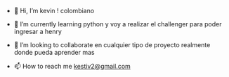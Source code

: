 - 👋 Hi, I’m  kevin  ! colombiano
- 🌱 I’m currently learning  python y voy a realizar el challenger para poder ingresar a henry
- 💞️ I’m looking to collaborate  en cualquier tipo de proyecto realmente donde pueda aprender mas 

- 📫 How to reach me  kestiv2@gmail.com
<!---
kestiv2/kestiv2 is a ✨ special ✨ repository because its `README.md` (this file) appears on your GitHub profile.
You can click the Preview link to take a look at your changes.
--->
